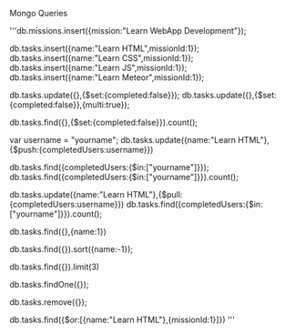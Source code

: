 


Mongo Queries

'''db.missions.insert({mission:"Learn WebApp Development"});

db.tasks.insert({name:"Learn HTML",missionId:1});
db.tasks.insert({name:"Learn CSS",missionId:1});
db.tasks.insert({name:"Learn JS",missionId:1});
db.tasks.insert({name:"Learn Meteor",missionId:1});

db.tasks.update({},{$set:{completed:false}});
db.tasks.update({},{$set:{completed:false}},{multi:true});

db.tasks.find({},{$set:{completed:false}}).count();

var username = "yourname";
db.tasks.update({name:"Learn HTML"},{$push:{completedUsers:username}})

db.tasks.find({completedUsers:{$in:["yourname"]}});
db.tasks.find({completedUsers:{$in:["yourname"]}}).count();


db.tasks.update({name:"Learn HTML"},{$pull:{completedUsers:username}})
db.tasks.find({completedUsers:{$in:["yourname"]}}).count();


db.tasks.find({},{name:1})

db.tasks.find({}).sort({name:-1});

db.tasks.find({}).limit(3)

db.tasks.findOne({});

db.tasks.remove({});

db.tasks.find({$or:[{name:"Learn HTML"},{missionId:1}]})
'''
